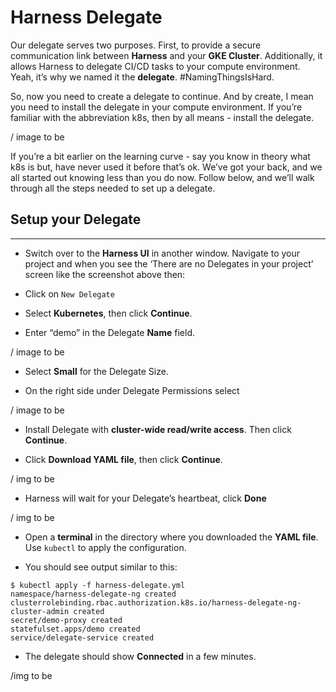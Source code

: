 # Harness Delegate

Our delegate serves two purposes. First, to provide a secure communication link between **Harness** and your **GKE Cluster**. Additionally, it allows Harness to delegate CI/CD tasks to your compute environment. Yeah, it’s why we named it the **delegate**. #NamingThingsIsHard. 

So, now you need to create a delegate to continue. And by create, I mean you need to install the delegate in your compute environment. If you’re familiar with the abbreviation k8s, then by all means - install the delegate. 

/ image to be

If you’re a bit earlier on the learning curve - say you know in theory what k8s is but, have never used it before that’s ok. We’ve got your back, and we all started out knowing less than you do now. Follow below, and we’ll walk through all the steps needed to set up a delegate.   



## Setup your Delegate 
***

- Switch over to the **Harness UI** in another window. Navigate to your project and when you see the ‘There are no Delegates in your project’ screen like the screenshot above then:

- Click on `New Delegate`

- Select **Kubernetes**, then click **Continue**.

- Enter “demo” in the Delegate **Name** field.

/ image to be

- Select **Small** for the Delegate Size.

- On the right side under Delegate Permissions select

/ image to be

- Install Delegate with **cluster-wide read/write access**. Then click **Continue**.

- Click **Download YAML file**, then click **Continue**.

/ img to be

- Harness will wait for your Delegate’s heartbeat, click **Done**

/ img to be

- Open a **terminal** in the directory where you downloaded the **YAML file**. Use `kubectl` to apply the configuration.

- You should see output similar to this:   
```console
$ kubectl apply -f harness-delegate.yml
namespace/harness-delegate-ng created
clusterrolebinding.rbac.authorization.k8s.io/harness-delegate-ng-cluster-admin created
secret/demo-proxy created
statefulset.apps/demo created
service/delegate-service created
```

- The delegate should show **Connected** in a few minutes.

/img to be









